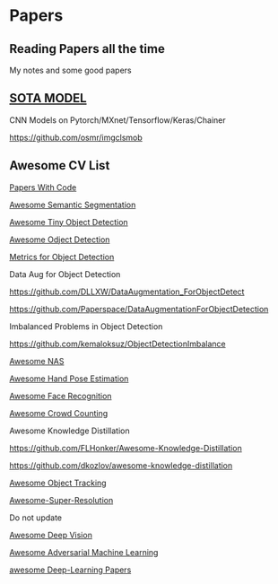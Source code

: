 # Papers
## Reading Papers all the time

My notes and some good papers

## [SOTA MODEL](https://www.jiqizhixin.com/sota)

CNN Models on Pytorch/MXnet/Tensorflow/Keras/Chainer

https://github.com/osmr/imgclsmob
## Awesome CV List

[Papers With Code](https://paperswithcode.com)

[Awesome Semantic Segmentation](https://github.com/mrgloom/awesome-semantic-segmentation)

[Awesome Tiny Object Detection](https://github.com/kuanhungchen/awesome-tiny-object-detection)

[Awesome Odject Detection](https://github.com/hoya012/deep_learning_object_detection)

[Metrics for Object Detection](https://github.com/rafaelpadilla/Object-Detection-Metrics)

Data Aug for Object Detection

https://github.com/DLLXW/DataAugmentation_ForObjectDetect

https://github.com/Paperspace/DataAugmentationForObjectDetection

Imbalanced Problems in Object Detection

https://github.com/kemaloksuz/ObjectDetectionImbalance

[Awesome NAS](https://github.com/D-X-Y/Awesome-NAS)

[Awesome Hand Pose Estimation](https://github.com/xinghaochen/awesome-hand-pose-estimation)

[Awesome Face Recognition](https://github.com/ChanChiChoi/awesome-Face_Recognition)

[Awesome Crowd Counting](https://github.com/gjy3035/Awesome-Crowd-Counting)

Awesome Knowledge Distillation

https://github.com/FLHonker/Awesome-Knowledge-Distillation

https://github.com/dkozlov/awesome-knowledge-distillation

[Awesome Object Tracking](https://github.com/luanshiyinyang/awesome-multiple-object-tracking)

[Awesome-Super-Resolution](https://github.com/ChaofWang/Awesome-Super-Resolution)

Do not update

[Awesome Deep Vision](https://github.com/kjw0612/awesome-deep-vision)

[Awesome Adversarial Machine Learning](https://github.com/yenchenlin/awesome-adversarial-machine-learning)

[awesome Deep-Learning Papers](https://github.com/terryum/awesome-deep-learning-papers)


